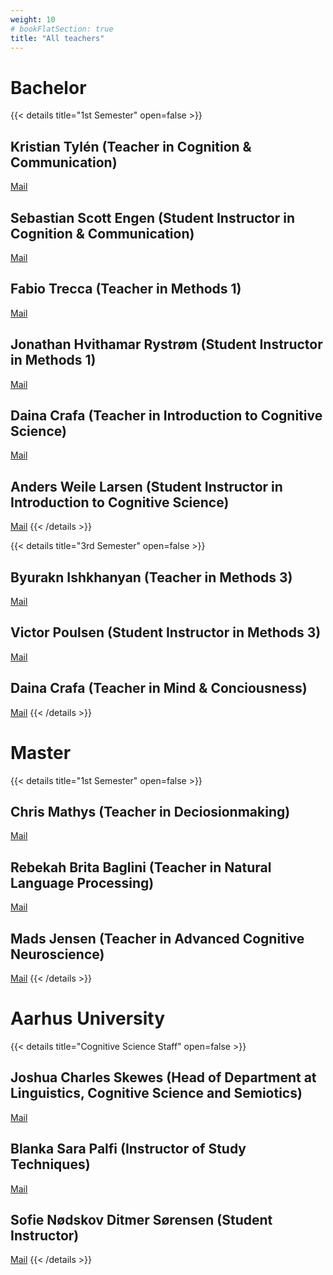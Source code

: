 ```yaml
---
weight: 10
# bookFlatSection: true
title: "All teachers"
---
```


# Bachelor
{{< details title="1st Semester" open=false >}}
## Kristian Tylén (Teacher in Cognition & Communication)
[Mail](kristian@cc.au.dk)
## Sebastian Scott Engen (Student Instructor in Cognition & Communication)
[Mail](Snuggle.hogwarts@gmail.com)
## Fabio Trecca (Teacher in Methods 1)
[Mail](fabio@cc.au.dk)
## Jonathan Hvithamar Rystrøm (Student Instructor in Methods 1)
[Mail](201907021@post.au.dk)
## Daina Crafa (Teacher in Introduction to Cognitive Science)
[Mail](daina.crafa@cas.au.dk)
## Anders Weile Larsen (Student Instructor in Introduction to Cognitive Science)
[Mail](aweile@icloud.com)
{{< /details >}}

{{< details title="3rd Semester" open=false >}}
## Byurakn Ishkhanyan (Teacher in Methods 3)
[Mail](byurakn@cc.au.dk)
## Victor Poulsen (Student Instructor in Methods 3)
[Mail](201707639@post.au.dk)
## Daina Crafa (Teacher in Mind & Conciousness)
[Mail](daina.crafa@cas.au.dk)
{{< /details >}}


# Master 
{{< details title="1st Semester" open=false >}}
## Chris Mathys (Teacher in Deciosionmaking)
[Mail](chmathys@cas.au.dk)
## Rebekah Brita Baglini (Teacher in Natural Language Processing)
[Mail](rbkh@cc.au.dk)
## Mads Jensen (Teacher in Advanced Cognitive Neuroscience)
[Mail](mads@cas.au.dk)
{{< /details >}}

# Aarhus University
{{< details title="Cognitive Science Staff" open=false >}}
## Joshua Charles Skewes (Head of Department at Linguistics, Cognitive Science and Semiotics)
[Mail](filjcs@cc.au.dk)
## Blanka Sara Palfi (Instructor of Study Techniques)
[Mail](blankap@cc.au.dk)
## Sofie Nødskov Ditmer Sørensen (Student Instructor)
[Mail](201805308@post.au.dk)
{{< /details >}}






```
